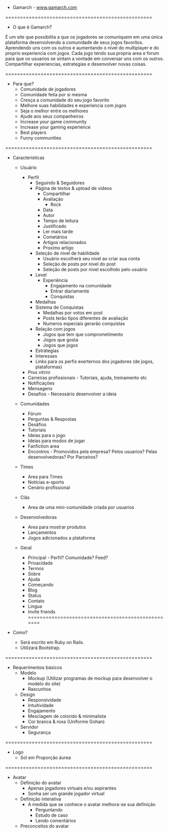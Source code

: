 - Gamarch - www.gamarch.com

==================================================

- O que é Gamarch?

É um site que possibilita a que os jogadores se comuniquem em uma única plataforma
desenvolvendo a comunidade de seus jogos favoritos. Aprendendo uns com os outros e aumentando o nivel
do multiplayer e do proprio experiencia com jogos. Cada jogo tendo sua propria area e forum para que os usuarios
se sintam a vontade em conversar uns com os outros. Compartilhar experiencias, estrategias e desenvolver novas coisas.

==================================================

- Para que?
  - Comunidade de jogadores
  - Comunidade feita por si mesma
  - Cresça a comunidade do seu jogo favorito
  - Melhore suas habilidades e experiencia com jogos
  - Seja o melhor entre os melhores
  - Ajude aos seus companheiros
  - Increase your game community                        
  - Increase your gaming experience
  - Best players
  - Funny communities

==================================================

- Características

  - Usuário
    - Perfil
      - Seguindo & Seguidores
      - Página de textos & upload de videos
        - Compartilhar
        - Avaliação
          - Rock
        - Data
        - Autor
        - Tempo de leitura
        - Justificado
        - Ler mais tarde
        - Cometários
        - Artigos relacionados
        - Proximo artigo
      - Seleção de nível de habilidade
        - Usuário escolherá seu nível ao criar sua conta
        - Seleção de posts por nivel do post
        - Seleção de posts por nivel escolhido pelo usuário
      - Level
        - Experiência
          - Engajamento na comunidade
          - Entrar diariamente
          - Conquistas
      - Medalhas
      - Sistema de Conquistas
        - Medalhas por votos em post
        - Posts terão tipos diferentes de avaliação
        - Numeros especiais gerarão conquistas
      - Relação com jogos
        - Jogos que tem que comprometimento
        - Jogos que gosta
        - Jogos que jogos
      - Estrátegias
      - Interesses
      - Links para os perfis exerternos dos jogadores (de jogos, plataformas)
    - Pros vitrini
    - Carreiras profissionais - Tutoriais, ajuda, treinamento etc
    - Notificações
    - Mensagens
    - Desafios - Necessário desenvolver a ideia

  - Comunidades
    - Fórum
    - Perguntas & Respostas
    - Desáfios
    - Tutoriais
    - Ideias para o jogo
    - Ideias para modos de jogar
    - Fanfiction area
    - Encontros - Promovidos pela empresa? Pelos usuarios? Pelas desenvolvedoras? Por Parceiros?

  - Times
    - Area para Times
    - Notícias e-sports
    - Cenário profissional

  - Clãs
    - Area de uma mini-comunidade criada por usuarios

  - Desenvolvedoras
    - Area para mostrar produtos
    - Lançamentos
    - Jogos adicionados a plataforma

  - Geral
    - Principal - Perfil? Comunidade? Feed?
    - Privacidade
    - Termos
    - Sobre
    - Ajuda
    - Começando
    - Blog
    - Status
    - Contato
    - Lingua
    - Invite friends
==================================================

- Como?
  - Será escrito em Ruby on Rails.
  - Utilizará Bootstrap.

==================================================

- Requerimentos básicos
  - Modelo
    - Mockup (Utilizar programas de mockup para desenvolver o modelo do site)
    - Rascunhos
  - Design
    - Responsividade
    - Intuitividade
    - Engajamento
    - Mesclagem de colorido & minimalista
    - Cor branca & roxa (Uniforme Gohan)
  - Servidor
    - Segurança

==================================================

- Logo
  - Sol em Proporção áurea

==================================================

- Avatar
  - Definição do avatar
    - Apenas jogadores virtuais e/ou aspirantes
    - Sonha ser um grande jogador virtual
  - Definição interativa
    - A medida que se conhece o avatar melhora-se sua definição
      - Perguntando
      - Estudo de caso
      - Lendo comentários
  - Preconceitos do avatar
